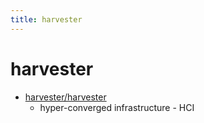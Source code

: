 ```yaml
---
title: harvester
---
```


# harvester

- [harvester/harvester](https://github.com/harvester/harvester)
  - hyper-converged infrastructure - HCI
